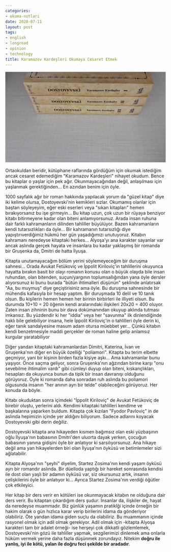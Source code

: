 ```yaml
---
categories:
- okuma-notlari
date: 2020-07-11
layout: post
tags:
- english
- longread
- opinion
- technology
title: Karamazov Kardeşleri Okumaya Cesaret Etmek
---
```


![](/images/bf52795093ecdd5c6d9b5ea224f660cf.jpeg)

Ortaokuldan beridir, kütüphane raflarında gördüğüm için okumak istediğim ancak cesaret edemediğim "Karamazov Kardeşleri" nihayet okudum. Bence bu kitaplar o yaşlar için pek ağır. Okunmayacağından değil, anlaşılması için yaşlanmak gerektiğinden... En azından benim için öyle.

1000 sayfalık ağır bir roman hakkında yapılacak yorum da "güzel kitap" diye iki kelime olursa, Dostoyevski'nin kemikleri sızlar. Okumamış olanlar için baştan söyleyeyim, eğer eski eserleri veya "sıkan kitapları" hemen bırakıyorsanız bu işe girmeyin... Bu kitap uzun, çok uzun bir rüyaya benziyor kitabı bitirmeyene kadar olan biteni anlamıyorsunuz. Arada insan ruhuna dair farklı kahramanların dilinden tahliller büyülüyor. Bazen kahramanların kendi tutarsızlıkları da öyle... Bir kahramanın tutarsızlığı diye yapıştırıverdiğimiz hükmü her gün yaşadığımızı unutuyoruz. Kitabın kahramanı neredeyse kitaptaki herkes... Alyoşa'yı ana karakter sayanlar var ancak aslında gerçek hayata ve insanlara bu kadar yaklaşmış bir romanda bir Gruşenka da, Dmitri de hatta İlyuşa.

Kitapta unutamayacağım bölüm yerini söylemeyeceğim bir duruşma sahnesi... Orada Avukat Fetükoviç ve İppolit Kiriloviç'in tahlillerini okuyunca hayatta bırakın basit bir olayı romanın konusu olan o büyük olayda bile insan ruhundan, olan bitenden, suçun/yargının toplumsallığından yana öyle dersler alıyorsunuz ki bunu burada "bütün ihtimalleri düşünün" şeklinde anlatırsak "Aa, bu muymuş" diye geçiştirisiniz ama öyle. Bu duruşma sahnesinde bir mühendis kafasıyla bir hesap yaptım. Bir duruşmada 10 delil ve 10 tanık olsun. Bu kişilerin hemen hemen her birinin birbirleri ile illiyeti olsun. Bu durumda 10+10 = 20 öğenin kendi aralarındaki ilişkileri 20x20 = 400 oluyor. Zaten insan zihninin bunu bir dava dokümanından okuyup aklında tutması imkansız. Bu yüzdendir ki her "iddia" veya her "savunma" ilk dinlendiğinde haklı bile gelebiliyor insana, hele İppolit Kiriloviç'in o tahlilleri öyle derin ki, eğer tanık sandalyesine masum adam otursa müebbet yer... Çünkü kitabın kendi benzetmesiyle maddi gerçekler de roman haline gelip anlamsız kurgular yaratabiliyor

Diğer yandan kitaptaki kahramanlardan Dimitri, Katerina, İvan ve Gruşenka'nın diğer en büyük özelliği "poliamori". Kitapta bu terim elbette geçmiyor, yani bir kişinin birden fazla kişiye aşkı... Ama kahramanlar bunu yaşıyor. Önce saçma geliyor, sonra Gruşenka'nın ağzından birine karşı "onu sevebilme ihtimalim vardı" gibi cümleyi duyup olan biteni, kıskançlıkları, hesapları da okuyunca bunun da tipik bir insan davranışı olduğunu görüyoruz. Öyle ki romanda daha sonradan ruh aslında bu poliamori olgusunda insanın "her anının ayrı bir telde" olabileceğini görüyoruz. Her konuda da böyle.

Kitabı okuduktan sonra içimdeki "İppolit Kiriloviç" de Avukat Fetükoviç de birebir oluştu, yerlerini aldı. Kendimi kitaptaki tahlilleri kendime ve başkalarına yaparken buldum. Kitapta çok kızılan "Fyodor Pavloviç" in de aslında hepimizin içinde yer aldığını biliyorum. Sadece adlarını koyacak Dostoyevski gibi derin değiliz.

Dostoyevski kitapta ana hikayeden kısmen bağımsız olan eski yüzbaşının oğlu İlyuşa'nın babasının Dmitri'den uluorta dayak yerken, çocuğun babasının yanına gidişini öyle bir anlatıyor ki sarsılıyorsunuz. Ana hikaye değil ama yan hikayelerden biri olan İlyuşa'nın öyküsü ve betimlemeler sizi ağlatabilir.

Kitapta Alyoşa'nın "şeyhi" diyelim, Startez Zosima'nın kendi yaşam öyküsü ayrı bir romandır aslında. Bir düelloda yaptığı bir hareket sonrasında kendisi ile dost olan yaşlı bir adamın öyküsü var, siz okursunuz artık, insanın çelişkilerini öyle bir anlatıyor ki... Ayrıca Startez Zosima'nın verdiği öğütler çok etkileyici.

Her kitap bir ders verir en kötüleri ise okunmayacak kitabın ne olduğuna dair ders verir. Bu kitaptan çıkardığım ders şudur: İnsanlar da, ilişkiler de, hayat da neredeyse muammadır. Biz günlük yaşamın pratiklği içinde örneğin bir hakim olarak o gün hızlıca karar verip birilerini idama da gönderiyor olabiliriz. Öte yandan idama giden suçlu da olabiliriz. Bu muammanın içinde rasyonel olmak için adil olmak gerekiyor. Adil olmak için -kitapta Alyoşa karakteri tam bir adalet örneği- ise herşeyi çok dikkatli gözlemlemek, Dostoyevski'nin gözü ile tahliller yapmak, sezgilerimizi dinlemek ama onlarla hüküm vermek yerine daha fazla düşünmek zorundayız. Nitekim **doğru ile yanlış, iyi ile kötü, yalan ile doğru feci şekilde bir aradadır**.
